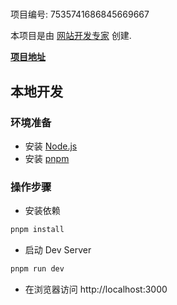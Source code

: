 # 

项目编号: 7535741686845669667

本项目是由 [网站开发专家](https://space.coze.cn/) 创建.

[**项目地址**](https://space.coze.cn/task/7535741686845669667)

## 本地开发

### 环境准备

- 安装 [Node.js](https://nodejs.org/en)
- 安装 [pnpm](https://pnpm.io/installation)

### 操作步骤

- 安装依赖

```sh
pnpm install
```

- 启动 Dev Server

```sh
pnpm run dev
```

- 在浏览器访问 http://localhost:3000
